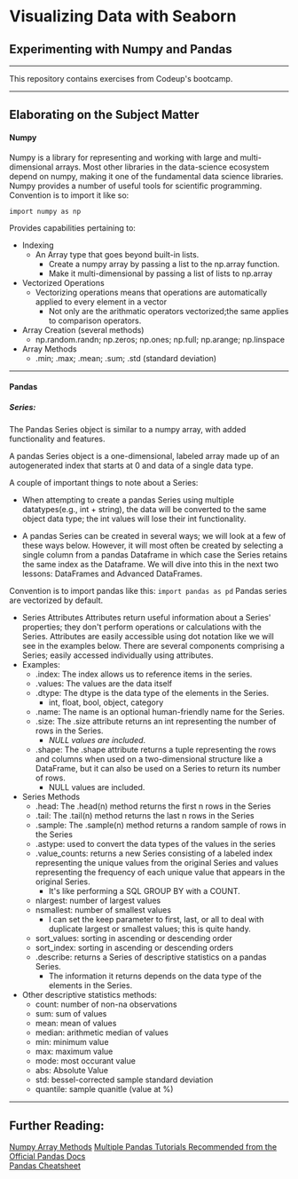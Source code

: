 # Visualizing Data with Seaborn
## Experimenting with Numpy and Pandas
***
This repository contains exercises from Codeup's bootcamp. 
***
## Elaborating on the Subject Matter
#### Numpy 

Numpy is a library for representing and working with large and multi-dimensional arrays. Most other libraries in the data-science ecosystem depend on numpy, making it one of the fundamental data science libraries.     
Numpy provides a number of useful tools for scientific programming. Convention is to import it like so: 
```
import numpy as np
```
Provides capabilities pertaining to:
- Indexing
    - An Array type that goes beyond built-in lists.
        - Create a numpy array by passing a list to the np.array function. 
        - Make it multi-dimensional by passing a list of lists to np.array
- Vectorized Operations
    - Vectorizing operations means that operations are automatically applied to every element in a vector
        - Not only are the arithmatic operators vectorized;the same applies to comparison operators.
- Array Creation (several methods)
    - np.random.randn; np.zeros; np.ones; np.full; np.arange; np.linspace
- Array Methods
    - .min; .max; .mean; .sum; .std (standard deviation)
***
#### Pandas
##### Series:
The Pandas Series object is similar to a numpy array, with added functionality and features.      

A pandas Series object is a one-dimensional, labeled array made up of an autogenerated index that starts at 0 and data of a single data type.

A couple of important things to note about a Series:

- When attempting to create a pandas Series using multiple datatypes(e.g., int + string), the data will be converted to the same object data type; the int values will lose their int functionality.       

- A pandas Series can be created in several ways; we will look at a few of these ways below. However, it will most often be created by selecting a single column from a pandas Dataframe in which case the Series retains the same index as the Dataframe. We will dive into this in the next two lessons: DataFrames and Advanced DataFrames.

Convention is to import pandas like this:
``` import pandas as pd ```
Pandas series are vectorized by default. 
      
- Series Attributes
Attributes return useful information about a Series' properties; they don't perform operations or calculations with the Series. Attributes are easily accessible using dot notation like we will see in the examples below.
There are several components comprising a Series; easily accessed individually using attributes. 
- Examples:
    - .index: The index allows us to reference items in the series.
    - .values: The values are the data itself
    - .dtype: The dtype is the data type of the elements in the Series.
        - int, float, bool, object, category
    - .name: The name is an optional human-friendly name for the Series.
    - .size: The .size attribute returns an int representing the number of rows in the Series. 
        - _NULL values are included_.
    - .shape: The .shape attribute returns a tuple representing the rows and columns when used on a two-dimensional structure like a DataFrame, but it can also be used on a Series to return its number of rows. 
        - NULL values are included.     
- Series Methods
    - .head: The .head(n) method returns the first n rows in the Series
    - .tail: The .tail(n) method returns the last n rows in the Series
    - .sample: The .sample(n) method returns a random sample of rows in the Series
    - .astype: used to convert the data types of the values in the series
    - .value_counts: returns a new Series consisting of a labeled index representing the unique values from the original Series and values representing the frequency of each unique value that appears in the original Series.
        - It's like performing a SQL GROUP BY with a COUNT.
    - nlargest: number of largest values
    - nsmallest: number of smallest values
        - I can set the keep parameter to first, last, or all to deal with duplicate largest or smallest values; this is quite handy.
    - sort_values: sorting in ascending or descending order
    - sort_index: sorting in ascending or descending orders
    - .describe: returns a Series of descriptive statistics on a pandas Series. 
        - The information it returns depends on the data type of the elements in the Series.
- Other descriptive statistics methods:
    - count: number of non-na observations
    - sum: sum of values
    - mean: mean of values
    - median: arithmetic median of values
    - min: minimum value
    - max: maximum value
    - mode: most occurant value
    - abs: Absolute Value
    - std: bessel-corrected sample standard deviation
    - quantile: sample quanitle (value at %)
    



***
## Further Reading:
[Numpy Array Methods](https://numpy.org/doc/stable/reference/arrays.ndarray.html#array-methods)
[Multiple Pandas Tutorials Recommended from the Official Pandas Docs](https://pandas.pydata.org/pandas-docs/stable/getting_started/tutorials.html)         
[Pandas Cheatsheet](https://pandas.pydata.org/Pandas_Cheat_Sheet.pdf)
